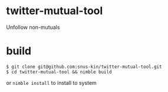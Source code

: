 # twitter-mutual-tool
Unfollow non-mutuals

# build
```shell
$ git clone git@github.com:snus-kin/twitter-mutual-tool.git
$ cd twitter-mutual-tool && nimble build
```
or `nimble install` to install to system
